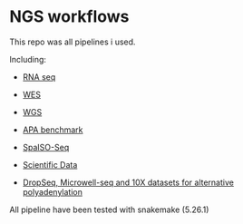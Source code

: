 # NGS workflows

This repo was all pipelines i used.

Including:

- [RNA seq](https://github.com/zhou-ran/workflows/tree/master/RNASeq)
 
- [WES](https://github.com/zhou-ran/workflows/tree/master/DNASeq/WES)

- [WGS](https://github.com/zhou-ran/workflows/tree/master/DNASeq/WGS)

- [APA benchmark](https://github.com/zhou-ran/workflows/tree/master/APA)

- [SpaISO-Seq](https://github.com/zhou-ran/workflows/tree/master/Spatial)

- [Scientific Data](https://github.com/zhou-ran/workflows/tree/master/ScientificData)

- [DropSeq, Microwell-seq and 10X datasets for alternative polyadenylation](https://github.com/zhou-ran/workflows/tree/master/DropSeq_processing)


All pipeline have been tested with snakemake (5.26.1)